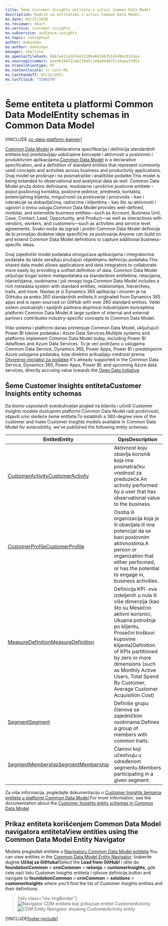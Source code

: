 ```yaml
---
title: Šeme Customer Insights entiteta u usluzi Common Data Model
description: Radite sa entitetima u usluzi Common Data Model.
ms.date: 04/17/2020
ms.reviewer: mhart
ms.service: customer-insights
ms.subservice: audience-insights
ms.topic: conceptual
author: mukeshpo
ms.author: mukeshpo
manager: shellyha
ms.openlocfilehash: 6667e411a1b56e13105a6b59b7b5d249bc8141ea
ms.sourcegitcommit: bae40184312ab27b95c140a044875c2daea37951
ms.translationtype: HT
ms.contentlocale: sr-Latn-RS
ms.lasthandoff: 03/15/2021
ms.locfileid: "5596378"
---
```

# <a name="entity-schemas-in-common-data-model"></a><span data-ttu-id="4619d-103">Šeme entiteta u platformi Common Data Model</span><span class="sxs-lookup"><span data-stu-id="4619d-103">Entity schemas in Common Data Model</span></span>

[!INCLUDE [cc-data-platform-banner](../includes/cc-data-platform-banner.md)]

<span data-ttu-id="4619d-104">[Common Data Model](/common-data-model/) je deklarativna specifikacija i definicija standardnih entiteta koji predstavljaju uobičajene koncepte i aktivnosti u poslovnim i produktivnim aplikacijama.</span><span class="sxs-lookup"><span data-stu-id="4619d-104">[Common Data Model](/common-data-model/) is a declarative specification, and a definition of standard entities that represent commonly used concepts and activities across business and productivity applications.</span></span> <span data-ttu-id="4619d-105">Ovaj model se proširuje i na posmatračke i analitičke podatke.</span><span class="sxs-lookup"><span data-stu-id="4619d-105">This model is being extended to observational and analytical data as well.</span></span> <span data-ttu-id="4619d-106">Common Data Model pruža dobro definisane, modularne i proširive poslovne entitete – poput poslovnog kontakta, poslovne jedinice, predmeta, kontakta, potencijalnog klijenta, mogućnosti za poslovanje i proizvoda – kao i interakcije sa dobavljačima, radnicima i klijentima – kao što su aktivnosti i ugovori o nivou usluga.</span><span class="sxs-lookup"><span data-stu-id="4619d-106">Common Data Model provides well-defined, modular, and extensible business entities—such as Account, Business Unit, Case, Contact, Lead, Opportunity, and Product—as well as interactions with vendors, workers, and customers—such as activities and service level agreements.</span></span> <span data-ttu-id="4619d-107">Svako može da izgradi i proširi Common Data Model definicije da bi pronašao dodatne ideje specifične za poslovanje.</span><span class="sxs-lookup"><span data-stu-id="4619d-107">Anyone can build on and extend Common Data Model definitions to capture additional business-specific ideas.</span></span>

<span data-ttu-id="4619d-108">Ovaj zajednički model podataka omogućava aplikacijama i integratorima podataka da lakše sarađuju pružajući objedinjenu definiciju podataka.</span><span class="sxs-lookup"><span data-stu-id="4619d-108">This shared data model allows applications and data integrators to collaborate more easily by providing a unified definition of data.</span></span> <span data-ttu-id="4619d-109">Common Data Model uključuje bogat sistem metapodataka sa standardnim entitetima, relacijama, hijerarhijama, osobinama i još mnogo toga.</span><span class="sxs-lookup"><span data-stu-id="4619d-109">Common Data Model includes a rich metadata system with standard entities, relationships, hierarchies, traits, and more.</span></span> <span data-ttu-id="4619d-110">Nastao je iz Dynamics 365 aplikacija i otvoren je na GitHubu sa preko 260 standardnih entiteta.</span><span class="sxs-lookup"><span data-stu-id="4619d-110">It originated from Dynamics 365 apps and is open-sourced on GitHub with over 260 standard entities.</span></span> <span data-ttu-id="4619d-111">Veliki sistem unutrašnjih i spoljnih partnera doprinosi industrijskim konceptima platformi Common Data Model.</span><span class="sxs-lookup"><span data-stu-id="4619d-111">A large system of internal and external partners contributes industry-specific concepts to Common Data Model.</span></span>

<span data-ttu-id="4619d-112">Više sistema i platformi danas primenjuje Common Data Model, uključujući Power BI tokove podataka i Azure Data Services.</span><span class="sxs-lookup"><span data-stu-id="4619d-112">Multiple systems and platforms implement Common Data Model today, including Power BI dataflows and Azure Data Services.</span></span> <span data-ttu-id="4619d-113">To je već podržano u uslugama Common Data Service, Dynamics 365, Power Apps, Power BI i predstojećim Azure uslugama podataka, koje direktno prikupljaju vrednost prema [Otvorenoj inicijativi za podatke](https://www.microsoft.com/open-data-initiative).</span><span class="sxs-lookup"><span data-stu-id="4619d-113">It's already supported in the Common Data Service, Dynamics 365, Power Apps, Power BI, and upcoming Azure data services, directly accruing value towards the [Open Data Initiative](https://www.microsoft.com/open-data-initiative).</span></span>

## <a name="customer-insights-entity-schemas"></a><span data-ttu-id="4619d-114">Šeme Customer Insights entiteta</span><span class="sxs-lookup"><span data-stu-id="4619d-114">Customer Insights entity schemas</span></span>

<span data-ttu-id="4619d-115">Da bismo uspostavili sveobuhvatan pogled na klijenta i učinili Customer Insights modele dostupnim platformi Common Data Model radi proširivosti, objavili smo sledeće šeme entiteta:</span><span class="sxs-lookup"><span data-stu-id="4619d-115">To establish a 360-degree view of the customer and make Customer Insights models available in Common Data Model for extensibility, we've published the following entity schemas:</span></span>

| <span data-ttu-id="4619d-116">Entitet</span><span class="sxs-lookup"><span data-stu-id="4619d-116">Entity</span></span> | <span data-ttu-id="4619d-117">Opis</span><span class="sxs-lookup"><span data-stu-id="4619d-117">Description</span></span> |
|---------|---------|
|[<span data-ttu-id="4619d-118">CustomerActivity</span><span class="sxs-lookup"><span data-stu-id="4619d-118">CustomerActivity</span></span>](/common-data-model/schema/core/applicationcommon/foundationcommon/crmcommon/solutions/customerinsights/customeractivity) | <span data-ttu-id="4619d-119">Aktivnost koju obavlja korisnik koja ima posmatračku vrednost za preduzeće.</span><span class="sxs-lookup"><span data-stu-id="4619d-119">An activity performed by a user that has observational value to the business.</span></span> |
|[<span data-ttu-id="4619d-120">CustomerProfile</span><span class="sxs-lookup"><span data-stu-id="4619d-120">CustomerProfile</span></span>](/common-data-model/schema/core/applicationcommon/foundationcommon/crmcommon/solutions/customerinsights/customerprofile) | <span data-ttu-id="4619d-121">Osoba ili organizacija koja je ili obavljala ili ima potencijal da se bavi poslovnim aktivnostima.</span><span class="sxs-lookup"><span data-stu-id="4619d-121">A person or organization that either performed, or has the potential to engage in, business activities.</span></span> |
|[<span data-ttu-id="4619d-122">MeasureDefinition</span><span class="sxs-lookup"><span data-stu-id="4619d-122">MeasureDefinition</span></span>](/common-data-model/schema/core/applicationcommon/foundationcommon/crmcommon/solutions/customerinsights/measuredefinition) | <span data-ttu-id="4619d-123">Definicija KPI-ova izdeljenih u nula ili više dimenzija (kao što su Mesečno aktivni korisnici, Ukupna potrošnja po klijentu, Prosečni troškovi kupovine klijenta)</span><span class="sxs-lookup"><span data-stu-id="4619d-123">Definition of KPIs partitioned by zero or more dimensions (such as Monthly Active Users, Total Spend By Customer, Average Customer Acquisition Cost)</span></span> |
|[<span data-ttu-id="4619d-124">Segment</span><span class="sxs-lookup"><span data-stu-id="4619d-124">Segment</span></span>](/common-data-model/schema/core/applicationcommon/foundationcommon/crmcommon/solutions/customerinsights/segment) | <span data-ttu-id="4619d-125">Definiše grupu članova sa zajedničkim osobinama.</span><span class="sxs-lookup"><span data-stu-id="4619d-125">Defines a group of members with common traits.</span></span> |
|[<span data-ttu-id="4619d-126">SegmentMembership</span><span class="sxs-lookup"><span data-stu-id="4619d-126">SegmentMembership</span></span>](/common-data-model/schema/core/applicationcommon/foundationcommon/crmcommon/solutions/customerinsights/segmentmembership) | <span data-ttu-id="4619d-127">Članovi koji učestvuju u određenom segmentu.</span><span class="sxs-lookup"><span data-stu-id="4619d-127">Members participating in a given segment.</span></span> |

<span data-ttu-id="4619d-128">Za više informacija, pogledajte dokumentaciju o [Customer Insights šemama entiteta u platformi Common Data Model](/common-data-model/schema/core/applicationcommon/foundationcommon/crmcommon/solutions/customerinsights/overview).</span><span class="sxs-lookup"><span data-stu-id="4619d-128">For more information, see the documentation about the [Customer Insights entity schemas in Common Data Model](/common-data-model/schema/core/applicationcommon/foundationcommon/crmcommon/solutions/customerinsights/overview).</span></span>

## <a name="view-entities-using-the-common-data-model-entity-navigator"></a><span data-ttu-id="4619d-129">Prikaz entiteta korišćenjem Common Data Model navigatora entiteta</span><span class="sxs-lookup"><span data-stu-id="4619d-129">View entities using the Common Data Model Entity Navigator</span></span>

<span data-ttu-id="4619d-130">Možete pregledati entitete u [Navigatoru Common Data Model entiteta](https://microsoft.github.io/CDM/).</span><span class="sxs-lookup"><span data-stu-id="4619d-130">You can view entities in the [Common Data Model Entity Navigator](https://microsoft.github.io/CDM/).</span></span> <span data-ttu-id="4619d-131">Izaberite dugme **Učitaj sa GitHuba!**</span><span class="sxs-lookup"><span data-stu-id="4619d-131">Select the **Load from GitHub!**</span></span> <span data-ttu-id="4619d-132">i idite do **foundationCommon** > **crmCommon** > **rešenja** > **customerInsights**, gde ćete naći listu Customer Insights entiteta i njihove definicije.</span><span class="sxs-lookup"><span data-stu-id="4619d-132">button and navigate to **foundationCommon** > **crmCommon** > **solutions** > **customerInsights** where you'll find the list of Customer Insights entities and their definitions.</span></span>
> [!div class="mx-imgBorder"]
> <span data-ttu-id="4619d-133">![Navigator CDM entiteta koji prikazuje entitet CustomerActivity](media/CDM-entity-navigator.png "Navigator CDM entiteta koji prikazuje entitet CustomerActivity")</span><span class="sxs-lookup"><span data-stu-id="4619d-133">![CDM Entity Navigator showing CustomerActivity entity](media/CDM-entity-navigator.png "CDM Entity Navigator showing CustomerActivity entity")</span></span>


[!INCLUDE[footer-include](../includes/footer-banner.md)]